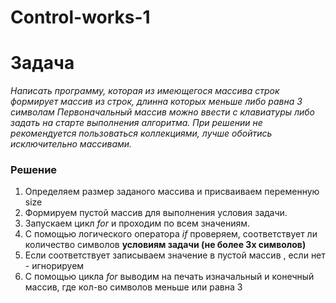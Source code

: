 # Control-works-1
# Задача

*Написать программу, которая из имеющегося массива строк формирует массив из строк, длинна которых меньше либо равна 3 символам
Первоначальный массив можно ввести с клавиатуры либо задать на старте выполнения алгоритма.
При решении не рекомендуется пользоваться коллекциями, лучше обойтись исключительно массивами.*

### Решение

1. Определяем размер заданого массива и присваиваем  переменную size
2. Формируем пустой массив для выполнения условия задачи.
3. Запускаем цикл *for* и проходим по всем значениям.
4. С помощью логического оператора *if* проверяем, соответствует ли количество символов  __условиям задачи (не более 3х символов)__
5. Если соответствует записываем значение в пустой массив , если нет - игнорируем
6. С помощью цикла *for* выводим на печать изначальный и конечный массив, где кол-во символов меньше или равна 3